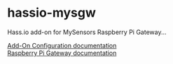 # hassio-mysgw

Hass.io add-on for MySensors Raspberry Pi Gateway...

[Add-On Configuration documentation](https://developers.home-assistant.io/docs/hassio_addon_config/)  
[Raspberry Pi Gateway documentation](https://www.mysensors.org/build/raspberry)
